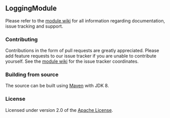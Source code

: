 ## LoggingModule
Please refer to the [module wiki][] for all information regarding documentation, issue tracking and support.

### Contributing
Contributions in the form of pull requests are greatly appreciated.  Please add feature requests to our issue
tracker if you are unable to contribute yourself.  See the [module wiki][] for the issue tracker coordinates.

### Building from source
The source can be built using [Maven][] with JDK 8.

### License
Licensed under version 2.0 of the [Apache License][].

[module wiki]: https://foreach.atlassian.net/wiki/display/AX/LoggingModule
[Maven]: http://maven.apache.org
[Apache License]: http://www.apache.org/licenses/LICENSE-2.0